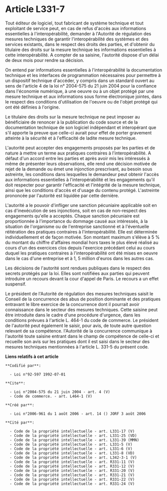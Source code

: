 # Article L331-7

Tout éditeur de logiciel, tout fabricant de système technique et tout exploitant de service peut, en cas de refus d'accès aux
informations essentielles à l'interopérabilité, demander à l'Autorité de régulation des mesures techniques de garantir
l'interopérabilité des systèmes et des services existants, dans le respect des droits des parties, et d'obtenir du titulaire
des droits sur la mesure technique les informations essentielles à cette interopérabilité. A compter de sa saisine,
l'autorité dispose d'un délai de deux mois pour rendre sa décision. 

On entend par informations essentielles à l'interopérabilité la documentation technique et les interfaces de programmation
nécessaires pour permettre à un dispositif technique d'accéder, y compris dans un standard ouvert au sens de l'article 4 de
la loi n° 2004-575 du 21 juin 2004 pour la confiance dans l'économie numérique, à une oeuvre ou à un objet protégé par une
mesure technique et aux informations sous forme électronique jointes, dans le respect des conditions d'utilisation de
l'oeuvre ou de l'objet protégé qui ont été définies à l'origine. 

Le titulaire des droits sur la mesure technique ne peut imposer au bénéficiaire de renoncer à la publication du code source
et de la documentation technique de son logiciel indépendant et interopérant que s'il apporte la preuve que celle-ci aurait
pour effet de porter gravement atteinte à la sécurité et à l'efficacité de ladite mesure technique.

L'autorité peut accepter des engagements proposés par les parties et de nature à mettre un terme aux pratiques contraires à
l'interopérabilité. A défaut d'un accord entre les parties et après avoir mis les intéressés à même de présenter leurs
observations, elle rend une décision motivée de rejet de la demande ou émet une injonction prescrivant, au besoin sous
astreinte, les conditions dans lesquelles le demandeur peut obtenir l'accès aux informations essentielles à
l'interopérabilité et les engagements qu'il doit respecter pour garantir l'efficacité et l'intégrité de la mesure technique,
ainsi que les conditions d'accès et d'usage du contenu protégé. L'astreinte prononcée par l'autorité est liquidée par cette
dernière.

L'autorité a le pouvoir d'infliger une sanction pécuniaire applicable soit en cas d'inexécution de ses injonctions, soit en
cas de non-respect des engagements qu'elle a acceptés. Chaque sanction pécuniaire est proportionnée à l'importance du dommage
causé aux intéressés, à la situation de l'organisme ou de l'entreprise sanctionné et à l'éventuelle réitération des pratiques
contraires à l'interopérabilité. Elle est déterminée individuellement et de façon motivée. Son montant maximum s'élève à 5 %
du montant du chiffre d'affaires mondial hors taxes le plus élevé réalisé au cours d'un des exercices clos depuis l'exercice
précédant celui au cours duquel les pratiques contraires à l'interopérabilité ont été mises en oeuvre dans le cas d'une
entreprise et à 1, 5 million d'euros dans les autres cas. 

Les décisions de l'autorité sont rendues publiques dans le respect des secrets protégés par la loi. Elles sont notifiées aux
parties qui peuvent introduire un recours devant la cour d'appel de Paris. Le recours a un effet suspensif. 

Le président de l'Autorité de régulation des mesures techniques saisit le Conseil de la concurrence des abus de position
dominante et des pratiques entravant le libre exercice de la concurrence dont il pourrait avoir connaissance dans le secteur
des mesures techniques. Cette saisine peut être introduite dans le cadre d'une procédure d'urgence, dans les conditions
prévues à l'article L. 464-1 du code de commerce. Le président de l'autorité peut également le saisir, pour avis, de toute
autre question relevant de sa compétence. l'Autorité de la concurrence communique à l'autorité toute saisine entrant dans le
champ de compétence de celle-ci et recueille son avis sur les pratiques dont il est saisi dans le secteur des mesures
techniques mentionnées à l'article L. 331-5 du présent code.

**Liens relatifs à cet article**

	**Codifié par**:

	  - Loi n°92-597 1992-07-01

	**Cite**:

	  - Loi n°2004-575 du 21 juin 2004 - art. 4 (V)
	  - Code de commerce. - art. L464-1 (V)

	**Créé par**:

	  - Loi n°2006-961 du 1 août 2006 - art. 14 () JORF 3 août 2006

	**Cité par**:

	  - Code de la propriété intellectuelle - art. L331-17 (V)
	  - Code de la propriété intellectuelle - art. L331-25 (VD)
	  - Code de la propriété intellectuelle - art. L331-39 (MMN)
	  - Code de la propriété intellectuelle - art. L331-5 (V)
	  - Code de la propriété intellectuelle - art. L331-6 (V)
	  - Code de la propriété intellectuelle - art. L331-8 (VD)
	  - Code de la propriété intellectuelle - art. L342-3-1 (V)
	  - Code de la propriété intellectuelle - art. R331-11 (V)
	  - Code de la propriété intellectuelle - art. R331-12 (V)
	  - Code de la propriété intellectuelle - art. R331-20 (V)
	  - Code de la propriété intellectuelle - art. R331-21 (V)
	  - Code de la propriété intellectuelle - art. R331-22 (V)
	  - Code de la propriété intellectuelle - art. R331-24 (V)

